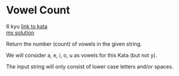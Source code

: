 # Vowel Count
6 kyu
[link to kata](https://www.codewars.com/kata/54ff3102c1bad923760001f3/train/javascript)
<br>
[my solution](./kata.js)

Return the number (count) of vowels in the given string.

We will consider a, e, i, o, u as vowels for this Kata (but not y).

The input string will only consist of lower case letters and/or spaces.